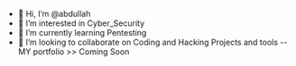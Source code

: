 - 👋 Hi, I’m @abdullah
- 👀 I’m interested in Cyber_Security
- 🌱 I’m currently learning Pentesting
- 💞️ I’m looking to collaborate on Coding and Hacking Projects and tools
--MY portfolio >> Coming Soon

<!---
wowlolx/wowlolx is a ✨ special ✨ repository because its `README.md` (this file) appears on your GitHub profile.
You can click the Preview link to take a look at your changes.
--->

